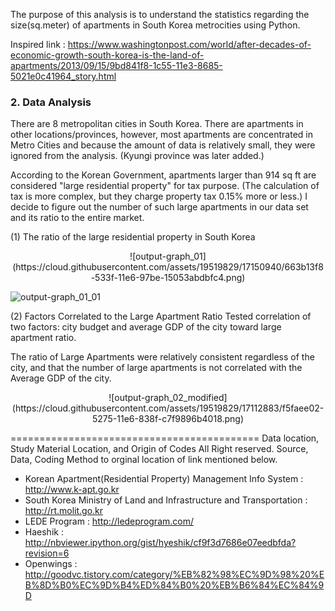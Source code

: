 The purpose of this analysis is to understand the statistics regarding the size(sq.meter) of apartments in South Korea metrocities using Python.

Inspired link : https://www.washingtonpost.com/world/after-decades-of-economic-growth-south-korea-is-the-land-of-apartments/2013/09/15/9bd841f8-1c55-11e3-8685-5021e0c41964_story.html

### 2. Data Analysis

There are  8 metropolitan cities in South Korea. There are apartments in other locations/provinces, however, most apartments are concentrated in Metro Cities and because the amount of data is relatively small, they were ignored from the analysis. (Kyungi province was later added.)

According to the Korean Government, apartments larger than 914 sq ft are considered "large residential property" for tax purpose. (The calculation of tax is more complex, but they charge property tax  0.15% more or less.) I decide to figure out the number of such large apartments in our data set and its ratio to the entire market.

(1) The ratio of the large residential property in South Korea

<p align="center">
![output-graph_01](https://cloud.githubusercontent.com/assets/19519829/17150940/663b13f8-533f-11e6-97be-15053abdbfc4.png)


![output-graph_01_01](https://cloud.githubusercontent.com/assets/19519829/17150543/e1ef9048-533d-11e6-9c40-6fbd17c83c00.png)


(2) Factors Correlated to the Large Apartment Ratio
Tested correlation of two factors: city budget and average GDP of the city toward large apartment ratio.

The ratio of Large Apartments were relatively consistent regardless of the city, and that the number of large apartments is not correlated with the Average GDP of the city.

<p align="center">
![output-graph_02_modified](https://cloud.githubusercontent.com/assets/19519829/17112883/f5faee02-5275-11e6-838f-c7f9896b4018.png)

===========================================
Data location, Study Material Location, and Origin of Codes 
All Right reserved. Source, Data, Coding Method to orginal location of link mentioned below.

- Korean Apartment(Residential Property) Management Info System : http://www.k-apt.go.kr
- South Korea Ministry of Land and Infrastructure and Transportation : http://rt.molit.go.kr
- LEDE Program : http://ledeprogram.com/
- Haeshik : http://nbviewer.ipython.org/gist/hyeshik/cf9f3d7686e07eedbfda?revision=6
- Openwings : http://goodvc.tistory.com/category/%EB%82%98%EC%9D%98%20%EB%8D%B0%EC%9D%B4%ED%84%B0%20%EB%B6%84%EC%84%9D
